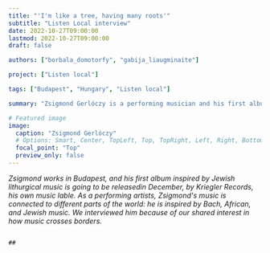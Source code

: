 ```yaml
---
title: "'I'm like a tree, having many roots'"
subtitle: "Listen Local interview"
date: 2022-10-27T09:00:00
lastmod: 2022-10-27T09:00:00
draft: false

authors: ["borbala_domotorfy", "gabija_liaugminaite"]

project: ["Listen local"]

tags: ["Budapest", "Hungary", "Listen local"]

summary: "Zsigmond Gerlóczy is a performing musician and his first album is going to be released soon. He currently lives in Budapest"

# Featured image
image:
  caption: "Zsigmond Gerlóczy"
  # Options: Smart, Center, TopLeft, Top, TopRight, Left, Right, BottomLeft, Bottom, BottomRight
  focal_point: "Top"
  preview_only: false
---
```


<!-- HERE I WOULD INCLUDE A BREIF INTRODUCTION ABOUT WHO MARIE IS AND WHY WE'RE INTERVIEWING HER
Please go ahead and extend it

-->
*Zsigmond works in Budapest, and his first album inspired by Jewish lithurgical music is going to be releasedin December, by Kriegler Records, his own music lable. As a performing artists, Zsigmond's music is connected to different parts of the world: he is inspired by Bach, African, and Jewish music. We interviewed him because of our shared interest in how music crosses borders.*

```

## 